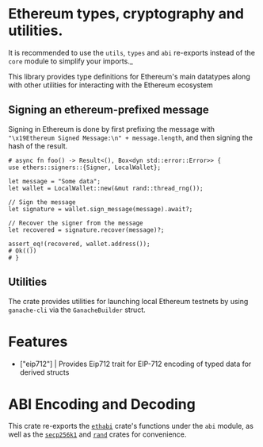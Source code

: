 # Ethereum types, cryptography and utilities.

It is recommended to use the `utils`, `types` and `abi` re-exports instead of
the `core` module to simplify your imports.\_

This library provides type definitions for Ethereum's main datatypes along with
other utilities for interacting with the Ethereum ecosystem

## Signing an ethereum-prefixed message

Signing in Ethereum is done by first prefixing the message with
`"\x19Ethereum Signed Message:\n" + message.length`, and then signing the hash
of the result.

```rust,ignore
# async fn foo() -> Result<(), Box<dyn std::error::Error>> {
use ethers::signers::{Signer, LocalWallet};

let message = "Some data";
let wallet = LocalWallet::new(&mut rand::thread_rng());

// Sign the message
let signature = wallet.sign_message(message).await?;

// Recover the signer from the message
let recovered = signature.recover(message)?;

assert_eq!(recovered, wallet.address());
# Ok(())
# }
```

## Utilities

The crate provides utilities for launching local Ethereum testnets by using
`ganache-cli` via the `GanacheBuilder` struct.

# Features

-   ["eip712"] | Provides Eip712 trait for EIP-712 encoding of typed data for
    derived structs

# ABI Encoding and Decoding

This crate re-exports the [`ethabi`](https://docs.rs/ethabi) crate's functions
under the `abi` module, as well as the
[`secp256k1`](https://docs.rs/libsecp256k1) and [`rand`](https://docs.rs/rand)
crates for convenience.
